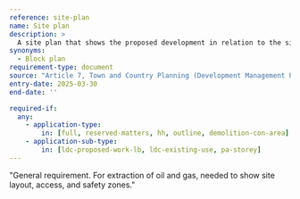 ```yaml
---
reference: site-plan
name: Site plan
description: >
  A site plan that shows the proposed development in relation to the site boundaries and other existing buildings at a scale of 1:200 or 1:500 is advised.
synonyms:
  - Block plan
requirement-type: document
source: "Article 7, Town and Country Planning (Development Management Procedure) (England) Order 2015 (as amended)"
entry-date: 2025-03-30
end-date: ''

required-if:
  any:
    - application-type:
        in: [full, reserved-matters, hh, outline, demolition-con-area]
    - application-sub-type:
        in: [ldc-proposed-work-lb, ldc-existing-use, pa-storey]
---
```


"General requirement. For extraction of oil and gas, needed to show site layout, access, and safety zones."
